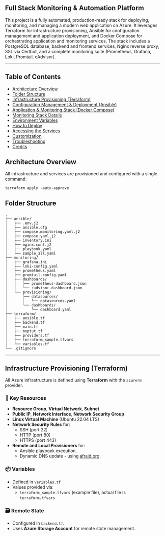 ## Full Stack Monitoring & Automation Platform

This project is a fully automated, production-ready stack for deploying, monitoring, and managing a modern web application on Azure. It leverages Terraform for infrastructure provisioning, Ansible for configuration management and application deployment, and Docker Compose for orchestrating application and monitoring services. The stack includes a PostgreSQL database, backend and frontend services, Nginx reverse proxy, SSL via Certbot, and a complete monitoring suite (Prometheus, Grafana, Loki, Promtail, cAdvisor).

---

## Table of Contents

- [Architecture Overview](#architecture-overview)
- [Folder Structure](#folder-structure)
- [Infrastructure Provisioning (Terraform)](#infrastructure-provisioning-terraform)
- [Configuration Management & Deployment (Ansible)](#configuration-management--deployment-ansible)
- [Application & Monitoring Stack (Docker Compose)](#application--monitoring-stack-docker-compose)
- [Monitoring Stack Details](#monitoring-stack-details)
- [Environment Variables](#environment-variables)
- [How to Deploy](#how-to-deploy)
- [Accessing the Services](#accessing-the-services)
- [Customization](#customization)
- [Troubleshooting](#troubleshooting)
- [Credits](#credits)


## Architecture Overview


All infrastructure and services are provisioned and configured with a single command:
```
terraform apply -auto-approve
```

## Folder Structure

```
.
├── ansible/
│   ├── .env.j2
│   ├── ansible.cfg
│   ├── compose.monitoring.yaml.j2
│   ├── compose.yaml.j2
│   ├── inventory.ini
│   ├── nginx.conf.j2
│   ├── playbook.yaml
│   └── sample_all.yaml
├── monitoring/
│   ├── grafana.ini
│   ├── loki-config.yaml
│   ├── prometheus.yaml
│   ├── promtail-config.yaml
│   ├── dashboards/
│   │   ├── prometheus-dashboard.json
│   │   └── cadvisor-dashboard.json
│   └── provisioning/
│       ├── datasources/
│       │   └── datasources.yaml
│       └── dashboards/
│           └── dashboard.yaml
├── terraform/
│   ├── ansible.tf
│   ├── backend.tf
│   ├── main.tf
│   ├── ouptut.tf
│   ├── providers.tf
│   ├── terraform_sample.tfvars
│   └── variables.tf
└── .gitignore
```

---

## Infrastructure Provisioning (Terraform)

All Azure infrastructure is defined using **Terraform** with the `azurerm` provider.

### 🔑 Key Resources

- **Resource Group**, **Virtual Network**, **Subnet**
- **Public IP**, **Network Interface**, **Network Security Group**
- **Linux Virtual Machine** (Ubuntu 22.04 LTS)
- **Network Security Rules** for:
  - SSH (port 22)
  - HTTP (port 80)
  - HTTPS (port 443)
- **Remote and Local Provisioners** for:
  - Ansible playbook execution.
  - Dynamic DNS update - using [afraid.org](https://freedns.afraid.org/).

### 📦 Variables

- Defined in `variables.tf`
- Values provided via:
  - `terraform_sample.tfvars` (example file), actual file is `terraform.tfvars`

### 🗃️ Remote State

- Configured in `backend.tf`.
- Uses **Azure Storage Account** for remote state management.


